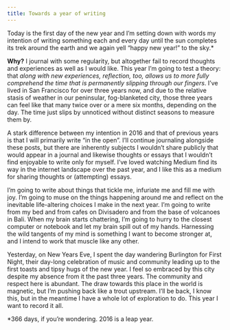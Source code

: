 ```yaml
---
title: Towards a year of writing
---
```


Today is the first day of the new year and I’m setting down with words my intention of writing something each and every day until the sun completes its trek around the earth and we again yell “happy new year!” to the sky.*

**Why?** I journal with some regularity, but altogether fail to record thoughts and experiences as well as I would like. This year I’m going to test a theory: that *along with new experiences, reflection, too, allows us to more fully comprehend the time that is permanently slipping through our fingers*. I’ve lived in San Francisco for over three years now, and due to the relative stasis of weather in our peninsular, fog-blanketed city, those three years can feel like that many twice over or a mere six months, depending on the day. The time just slips by unnoticed without distinct seasons to measure them by.

A stark difference between my intention in 2016 and that of previous years is that I will primarily write “in the open”. I’ll continue journaling alongside these posts, but there are inherently subjects I wouldn’t share publicly that would appear in a journal and likewise thoughts or essays that I wouldn’t find enjoyable to write only for myself. I’ve loved watching Medium find its way in the internet landscape over the past year, and I like this as a medium for sharing thoughts or (attempting) essays.

I’m going to write about things that tickle me, infuriate me and fill me with joy. I’m going to muse on the things happening around me and reflect on the inevitable life-altering choices I make in the next year. I’m going to write from my bed and from cafes on Divisadero and from the base of volcanoes in Bali. When my brain starts chattering, I’m going to hurry to the closest computer or notebook and let my brain spill out of my hands. Harnessing the wild tangents of my mind is something I want to become stronger at, and I intend to work that muscle like any other.

Yesterday, on New Years Eve, I spent the day wandering Burlington for First Night, their day-long celebration of music and community leading up to the first toasts and tipsy hugs of the new year. I feel so embraced by this city despite my absence from it the past three years. The community and respect here is abundant. The draw towards this place in the world is magnetic, but I’m pushing back like a trout upstream. I’ll be back, I know this, but in the meantime I have a whole lot of exploration to do. This year I want to record it all.

*366 days, if you’re wondering. 2016 is a leap year.
